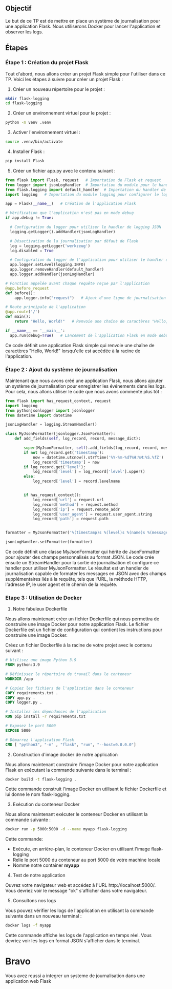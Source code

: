 ## Objectif
Le but de ce TP est de mettre en place un système de journalisation pour une application Flask. Nous utiliserons Docker pour lancer l'application et observer les logs.


## Étapes

### Étape 1 : Création du projet Flask
Tout d'abord, nous allons créer un projet Flask simple pour l'utiliser dans ce TP. Voici les étapes à suivre pour créer un projet Flask :

1. Créer un nouveau répertoire pour le projet :

```bash
mkdir flask-logging
cd flask-logging
```

2. Créer un environnement virtuel pour le projet :

```bash
python -m venv .venv
```

3. Activer l'environnement virtuel :

```bash
source .venv/bin/activate
```

4. Installer Flask :

```bash
pip install Flask
```

5. Créer un fichier app.py avec le contenu suivant :

```python
from flask import Flask, request   # Importation de Flask et request
from logger import jsonLogHandler  # Importation du module pour le handler de logging JSON
from flask.logging import default_handler  # Importation du handler de logging par défaut de Flask
import logging   # Importation du module logging pour configurer le logger

app = Flask(__name__)   # Création de l'application Flask

# Vérification que l'application n'est pas en mode debug
if app.debug != True:

  # Configuration du logger pour utiliser le handler de logging JSON
  logging.getLogger().addHandler(jsonLogHandler)

  # Désactivation de la journalisation par défaut de Flask
  log = logging.getLogger('werkzeug')
  log.disabled = True

  # Configuration du logger de l'application pour utiliser le handler de logging JSON
  app.logger.setLevel(logging.INFO)
  app.logger.removeHandler(default_handler)
  app.logger.addHandler(jsonLogHandler)

# Fonction appelée avant chaque requête reçue par l'application
@app.before_request
def before():
    app.logger.info("request")   # Ajout d'une ligne de journalisation pour chaque requête

# Route principale de l'application
@app.route('/')
def main():
    return "Hello, World!"   # Renvoie une chaîne de caractères "Hello, World!"

if __name__ == '__main__':
  app.run(debug=True)   # Lancement de l'application Flask en mode debug

```

Ce code définit une application Flask simple qui renvoie une chaîne de caractères "Hello, World!" lorsqu'elle est accédée à la racine de l'application.


### Étape 2 : Ajout du système de journalisation
Maintenant que nous avons créé une application Flask, nous allons ajouter un système de journalisation pour enregistrer les événements dans les logs. Pour cela, nous allons utiliser le code que nous avons commenté plus tôt :

```python
from flask import has_request_context, request
import logging
from pythonjsonlogger import jsonlogger
from datetime import datetime

jsonLogHandler = logging.StreamHandler()

class MyJsonFormatter(jsonlogger.JsonFormatter):
    def add_fields(self, log_record, record, message_dict):

        super(MyJsonFormatter, self).add_fields(log_record, record, message_dict)
        if not log_record.get('timestamp'):
            now = datetime.utcnow().strftime('%Y-%m-%dT%H:%M:%S.%fZ')
            log_record['timestamp'] = now
        if log_record.get('level'):
            log_record['level'] = log_record['level'].upper()
        else:
            log_record['level'] = record.levelname


        if has_request_context():
            log_record['url'] = request.url
            log_record['method'] = request.method
            log_record['ip'] = request.remote_addr
            log_record['user_agent'] = request.user_agent.string
            log_record['path'] = request.path


formatter = MyJsonFormatter('%(timestamp)s %(level)s %(name)s %(message)s %(url)s %(method)s %(ip)s %(user_agent)s %(path)s')

jsonLogHandler.setFormatter(formatter)

```

Ce code définit une classe MyJsonFormatter qui hérite de JsonFormatter pour ajouter des champs personnalisés au format JSON. Le code crée ensuite un StreamHandler pour la sortie de journalisation et configure ce handler pour utiliser MyJsonFormatter. Le résultat est un handler de journalisation capable de formater les messages en JSON avec des champs supplémentaires liés à la requête, tels que l'URL, la méthode HTTP, l'adresse IP, le user agent et le chemin de la requête.

### Etape 3 : Utilisation de Docker

1. Notre fabuleux Dockerfile

Nous allons maintenant créer un fichier Dockerfile qui nous permettra de construire une image Docker pour notre application Flask. Le fichier Dockerfile est un fichier de configuration qui contient les instructions pour construire une image Docker.

Créez un fichier Dockerfile à la racine de votre projet avec le contenu suivant :

```Dockerfile
# Utilisez une image Python 3.9
FROM python:3.9

# Définissez le répertoire de travail dans le conteneur
WORKDIR /app

# Copiez les fichiers de l'application dans le conteneur
COPY requirements.txt .
COPY app.py .
COPY logger.py .

# Installez les dépendances de l'application
RUN pip install -r requirements.txt

# Exposez le port 5000
EXPOSE 5000

# Démarrez l'application Flask
CMD [ "python3", "-m" , "flask", "run", "--host=0.0.0.0"]

```

2. Construction d'image docker de notre application

Nous allons maintenant construire l'image Docker pour notre application Flask en exécutant la commande suivante dans le terminal :

```bash
docker build -t flask-logging .
```

Cette commande construit l'image Docker en utilisant le fichier Dockerfile et lui donne le nom flask-logging.

3. Exécution du conteneur Docker

Nous allons maintenant exécuter le conteneur Docker en utilisant la commande suivante :

```bash
docker run -p 5000:5000 -d --name myapp flask-logging
```

Cette commande:

- Exécute, en arrière-plan, le conteneur Docker en utilisant l'image flask-logging
- Relie le port 5000 du conteneur au port 5000 de votre machine locale
- Nomme notre container **myapp**

4. Test de notre application

Ouvrez votre navigateur web et accédez à l'URL http://localhost:5000/. Vous devriez voir le message "ok" s'afficher dans votre navigateur.

5. Consultons nos logs

Vous pouvez vérifier les logs de l'application en utilisant la commande suivante dans un nouveau terminal :

```bash
docker logs -f myapp
```

Cette commande affiche les logs de l'application en temps réel. Vous devriez voir les logs en format JSON s'afficher dans le terminal.

# Bravo

Vous avez reussi a integrer un systeme de journalisation dans une application web Flask
